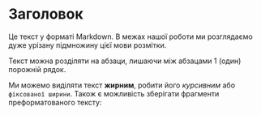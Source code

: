# Заголовок

Це текст у форматі Markdown. В межах нашої роботи ми розглядаємо дуже урізану підмножину цієї мови розмітки.

Текст можна розділяти на абзаци, лишаючи між абзацами 1 (один) порожній рядок.

Ми можемо виділяти текст **жирним**, робити його _курсивним_ або `фіксованої ширини`. Також є можливість зберігати фрагменти преформатованого тексту: